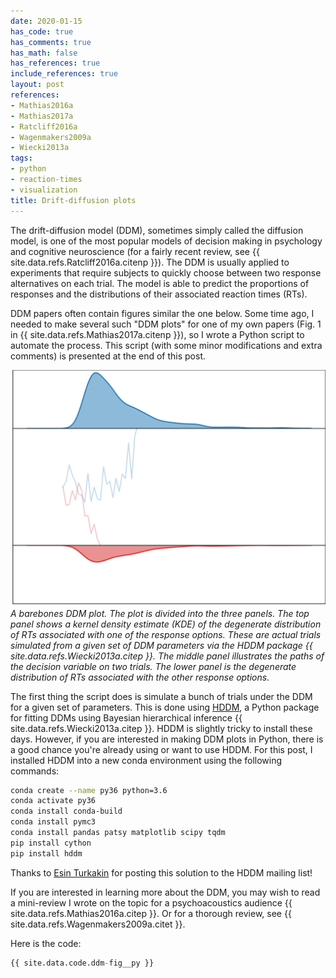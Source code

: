 ```yaml
---
date: 2020-01-15
has_code: true
has_comments: true
has_math: false
has_references: true
include_references: true
layout: post
references:
- Mathias2016a
- Mathias2017a
- Ratcliff2016a
- Wagenmakers2009a
- Wiecki2013a
tags:
- python
- reaction-times
- visualization
title: Drift-diffusion plots
---
```


The drift-diffusion model (DDM), sometimes simply called the diffusion model, is one of
the most popular models of decision making in psychology and cognitive neuroscience (for
a fairly recent review, see {{ site.data.refs.Ratcliff2016a.citenp }}). The DDM is usually
applied to experiments that require subjects to quickly choose between two response
alternatives on each trial. The model is able to predict the proportions of responses
and the distributions of their associated reaction times (RTs).

DDM papers often contain figures similar the one below. Some time ago, I needed to make
several such "DDM plots" for one of my own papers (Fig. 1 in
{{ site.data.refs.Mathias2017a.citenp }}), so I wrote a Python script to automate the
process. This script (with some minor modifications and extra comments) is presented at
the end of this post.

![](/assets/images/ddm-fig.svg)
*A barebones DDM plot. The plot is divided into the three panels. The top panel shows
a kernel density estimate (KDE) of the degenerate distribution of RTs associated with one
of the response options. These are actual trials simulated from a given set of DDM
parameters via the HDDM package {{ site.data.refs.Wiecki2013a.citep }}. The middle panel
illustrates the paths of the decision variable on two trials. The lower panel is the
degenerate distribution of RTs associated with the other response options.*

The first thing the script does is simulate a bunch of trials under the DDM for a given
set of parameters. This is done using [HDDM](http://ski.clps.brown.edu/hddm_docs/), a Python package for fitting DDMs using
Bayesian hierarchical inference {{ site.data.refs.Wiecki2013a.citep }}. HDDM is slightly
tricky to install these days. However, if you are interested in making DDM plots in
Python, there is a good chance you're already using or want to use HDDM. For this post, I
installed HDDM into a new conda environment using the following commands:

```bash
conda create --name py36 python=3.6
conda activate py36
conda install conda-build
conda install pymc3
conda install pandas patsy matplotlib scipy tqdm
pip install cython
pip install hddm
```

Thanks to [Esin Turkakin](https://groups.google.com/forum/#!topic/hddm-users/bdQXewfUzLs)
for posting this solution to the HDDM mailing list!

If you are interested in learning more about the DDM, you may wish to read a mini-review
I wrote on the topic for a psychoacoustics audience {{ site.data.refs.Mathias2016a.citep }}.
Or for a thorough review, see {{ site.data.refs.Wagenmakers2009a.citet }}.

Here is the code:

```python
{{ site.data.code.ddm-fig__py }}
```

